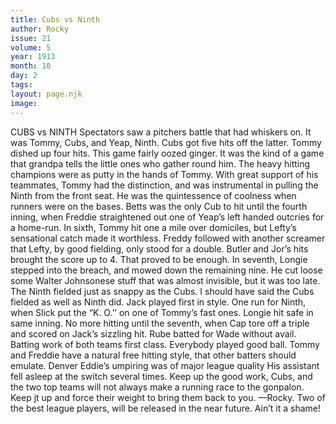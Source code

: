 ```yaml
---
title: Cubs vs Ninth
author: Rocky
issue: 21
volume: 5
year: 1913
month: 10
day: 2
tags:
layout: page.njk
image:
---
```

CUBS vs NINTH    Spectators saw a pitchers battle that had whiskers on. It was Tommy, Cubs, and Yeap, Ninth. Cubs got five hits off the latter. Tommy dished up four hits. This game fairly oozed ginger. It was the kind of a game that grandpa tells the little ones who gather round him. The heavy hitting champions were as putty in the hands of Tommy. With great support of his teammates, Tommy had the distinction, and was instrumental in pulling the Ninth from the front seat. He was the quintessence of coolness when runners were on the bases. Betts was the only Cub to hit until the fourth inning, when Freddie straightened out one of Yeap’s left handed outcries for a home-run. In sixth, Tommy hit one a mile over domiciles, but Lefty’s sensational catch made it worthless. Freddy followed with another screamer that Lefty, by good fielding, only stood for a double. Butler and Jor’s hits brought the score up to 4. That proved to be enough. In seventh, Longie stepped into the breach, and mowed down the remaining nine. He cut loose some Walter Johnsonese stuff that was almost invisible, but it was too late. The Ninth fielded just as snappy as the Cubs. I should have said the Cubs fielded as well as Ninth did. Jack played first in style. One run for Ninth, when Slick put the “K. O.’’ on one of Tommy’s fast ones. Longie hit safe in same inning. No more hitting until the seventh, when Cap tore off a triple and scored on Jack’s sizzling hit. Rube batted for Wade without avail. Batting work of both teams first class. Everybody played good ball. Tommy and Freddie have a natural free hitting style, that other batters should emulate. Denver Eddie’s umpiring was of major league quality His assistant fell asleep at the switch several times. Keep up the good work, Cubs, and the two top teams will not always make a running race to the gonpalon. Keep jt up and force their weight to bring them back to you. —Rocky.       Two of the best league players, will be released in the near future. Ain’t it a shame! 


